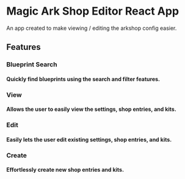 # Magic Ark Shop Editor React App

An app created to make viewing / editing the arkshop config easier.

## Features

### **Blueprint Search**
#### Quickly find blueprints using the search and filter features.

### **View**
#### Allows the user to easily view the settings, shop entries, and kits.

### **Edit**
#### Easily lets the user edit existing settings, shop entries, and kits.

### **Create**
#### Effortlessly create new shop entries and kits.